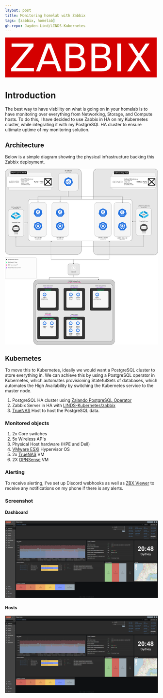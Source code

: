 ```yaml
---
layout: post
title: Monitoring homelab with Zabbix
tags: [zabbix, homelab]
gh-repo: Jayden-Lind/LINDS-Kubernetes
---
```


![image](/img/2022/11/zabbix.png)

# Introduction

The best way to have visbility on what is going on in your homelab is to have monitoring over everything from Networking, Storage, and Compute hosts. To do this, I have decided to use Zabbix in HA on my Kubernetes cluster, while integrating it with my PostgreSQL HA cluster to ensure ultimate uptime of my monitoring solution.

## Architecture

Below is a simple diagram showing the physical infrastructure backing this Zabbix deployment.

![image](/img/2022/11/kube-zabbix.png)

## Kubernetes

To move this to Kubernetes, ideally we would want a PostgreSQL cluster to store everything in. We can achieve this by using a PostgreSQL operator in Kubernetes, which automates provisioning StatefulSets of databases, which automates the High Availability by switching the Kubernetes service to the master node.

1. PostgreSQL HA cluster using [Zalando PostgreSQL Operator](https://github.com/zalando/postgres-operator)
2. Zabbix Server in HA with [LINDS-Kubernetes/zabbix](https://github.com/Jayden-Lind/LINDS-Kubernetes/tree/master/zabbix)
3. [TrueNAS](https://www.truenas.com/) Host to host the PostgreSQL data.

### Monitored objects

1. 2x Core switches
2. 5x Wireless AP's
3. Physical Host hardware (HPE and Dell)
4. [VMware ESXi](https://www.vmware.com/au/products/esxi-and-esx.html) Hypervisor OS
5. 2x [TrueNAS](https://www.truenas.com/) VM
6. 2X [OPNSense](https://opnsense.org/) VM

### Alerting

To receive alerting, I've set up Discord webhooks as well as [ZBX Viewer](https://zbx.vovanys.com/) to receive any notifications on my phone if there is any alerts.

### Screenshot

#### Dashboard

![image](/img/2022/11/zabbix-1.png)

#### Hosts

![image](/img/2022/11/zabbix-1.png)